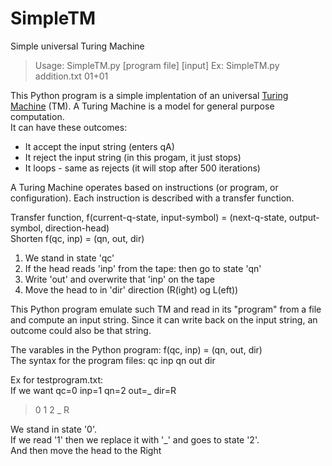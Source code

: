 # SimpleTM
Simple universal Turing Machine
 
> Usage: SimpleTM.py [program file]  [input]
>  Ex: SimpleTM.py addition.txt 01+01

This Python program is a simple implentation of an universal <a href="https://en.wikipedia.org/wiki/Turing_machine">Turing Machine</a> (TM). A Turing Machine is a model for general purpose computation.<br>
It can have these outcomes:
- It accept the input string (enters qA)
- It reject the input string (in this progam, it just stops)
- It loops - same as rejects (it will stop after 500 iterations)

A Turing Machine operates based on instructions (or program, or configuration). Each instruction is described with a transfer function.

Transfer function, f(current-q-state, input-symbol) = (next-q-state, output-symbol, direction-head)<br>
Shorten f(qc, inp) = (qn, out, dir)<br>

1. We stand in state 'qc'
2. If the head reads 'inp' from the tape: then go to state 'qn'
3. Write 'out' and overwrite that 'inp' on the tape
4. Move the head to in 'dir' direction (R(ight) og L(eft)) 

This Python program emulate such TM and read in its "program" from a file and compute an input string. Since it can write back on the input string, an outcome could also be that string.

The varables in the Python program: f(qc, inp) = (qn, out, dir)<br>
The syntax for the program files: qc inp qn out dir

Ex for testprogram.txt:<br>
If we want qc=0 inp=1 qn=2 out=_ dir=R<br>

> 0 1  2 _ R<br>

We stand in state '0'.<br> 
If we read '1' then we replace it with '_' and goes to state '2'. <br>
And then move the head to the Right  <br>
